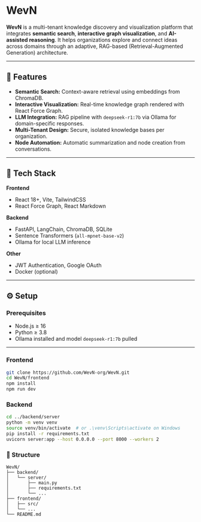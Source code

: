 # WevN

**WevN** is a multi-tenant knowledge discovery and visualization platform that integrates **semantic search**, **interactive graph visualization**, and **AI-assisted reasoning**. It helps organizations explore and connect ideas across domains through an adaptive, RAG-based (Retrieval-Augmented Generation) architecture.

---

## 🚀 Features

- **Semantic Search:** Context-aware retrieval using embeddings from ChromaDB.  
- **Interactive Visualization:** Real-time knowledge graph rendered with React Force Graph.  
- **LLM Integration:** RAG pipeline with `deepseek-r1:7b` via Ollama for domain-specific responses.  
- **Multi-Tenant Design:** Secure, isolated knowledge bases per organization.  
- **Node Automation:** Automatic summarization and node creation from conversations.  

---

## 🧱 Tech Stack

**Frontend**
- React 18+, Vite, TailwindCSS
- React Force Graph, React Markdown

**Backend**
- FastAPI, LangChain, ChromaDB, SQLite
- Sentence Transformers (`all-mpnet-base-v2`)
- Ollama for local LLM inference

**Other**
- JWT Authentication, Google OAuth
- Docker (optional)

---

## ⚙️ Setup

### Prerequisites
- Node.js ≥ 16  
- Python ≥ 3.8  
- Ollama installed and model `deepseek-r1:7b` pulled

---

### Frontend

```bash
git clone https://github.com/WevN-org/WevN.git
cd WevN/frontend
npm install
npm run dev
```

### Backend

```bash
cd ../backend/server
python -m venv venv
source venv/bin/activate  # or .\venv\Scripts\activate on Windows
pip install -r requirements.txt
uvicorn server:app --host 0.0.0.0 --port 8000 --workers 2
```

### 📂 Structure

```
WevN/
├── backend/
│   └── server/
│       ├── main.py
│       ├── requirements.txt
│       └── ...
├── frontend/
│   ├── src/
│   └── ...
└── README.md
```

